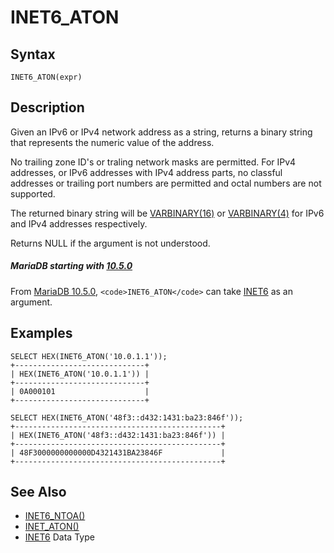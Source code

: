 
# INET6_ATON

## Syntax


```
INET6_ATON(expr)
```

## Description


Given an IPv6 or IPv4 network address as a string, returns a binary string that represents the numeric value of the address.


No trailing zone ID's or traling network masks are permitted. For IPv4 addresses, or IPv6 addresses with IPv4 address parts, no classful addresses or trailing port numbers are permitted and octal numbers are not supported.


The returned binary string will be [VARBINARY(16)](../../../../../data-types/string-data-types/varbinary.md) or [VARBINARY(4)](../../../../../data-types/string-data-types/varbinary.md) for IPv6 and IPv4 addresses respectively.


Returns NULL if the argument is not understood.



##### MariaDB starting with [10.5.0](../../../../../../../release-notes/mariadb-community-server/release-notes-mariadb-10-5-series/mariadb-1050-release-notes.md)
From [MariaDB 10.5.0](../../../../../../../release-notes/mariadb-community-server/release-notes-mariadb-10-5-series/mariadb-1050-release-notes.md), `<code>INET6_ATON</code>` can take [INET6](inet6_aton.md) as an argument.


## Examples


```
SELECT HEX(INET6_ATON('10.0.1.1'));
+-----------------------------+
| HEX(INET6_ATON('10.0.1.1')) |
+-----------------------------+
| 0A000101                    |
+-----------------------------+

SELECT HEX(INET6_ATON('48f3::d432:1431:ba23:846f'));
+----------------------------------------------+
| HEX(INET6_ATON('48f3::d432:1431:ba23:846f')) |
+----------------------------------------------+
| 48F3000000000000D4321431BA23846F             |
+----------------------------------------------+
```

## See Also


* [INET6_NTOA()](inet6_ntoa.md)
* [INET_ATON()](inet_aton.md)
* [INET6](inet6_aton.md) Data Type

